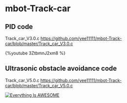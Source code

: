 # mbot-Track-car

## PID code
Track_car_V3.0.c
https://github.com/yee11111/mbot-Track-car/blob/master/Track_car_V3.0.c 

{%youtube 3ZtbmnJ2xm8 %}
## Ultrasonic obstacle avoidance code
Track_car_V5.0.c
https://github.com/yee11111/mbot-Track-car/blob/master/Track_car_V5.0.c


[![Everything Is AWESOME](https://img.youtube.com/vi/iNBR9Mw5WDs/0.jpg)](https://www.youtube.com/watch?v=iNBR9Mw5WDs "Everything Is AWESOME")
